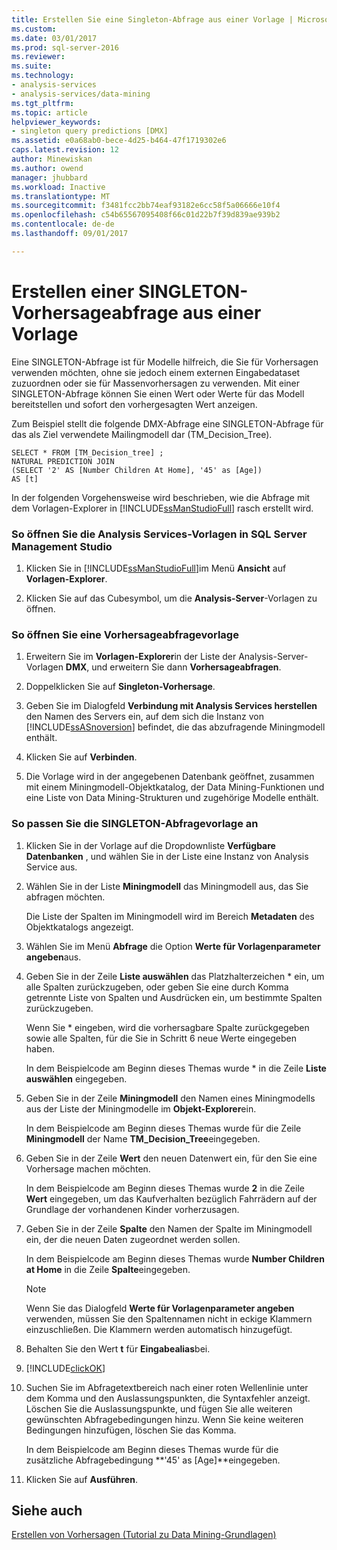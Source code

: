 ```yaml
---
title: Erstellen Sie eine Singleton-Abfrage aus einer Vorlage | Microsoft Docs
ms.custom: 
ms.date: 03/01/2017
ms.prod: sql-server-2016
ms.reviewer: 
ms.suite: 
ms.technology:
- analysis-services
- analysis-services/data-mining
ms.tgt_pltfrm: 
ms.topic: article
helpviewer_keywords:
- singleton query predictions [DMX]
ms.assetid: e0a68ab0-bece-4d25-b464-47f1719302e6
caps.latest.revision: 12
author: Minewiskan
ms.author: owend
manager: jhubbard
ms.workload: Inactive
ms.translationtype: MT
ms.sourcegitcommit: f3481fcc2bb74eaf93182e6cc58f5a06666e10f4
ms.openlocfilehash: c54b65567095408f66c01d22b7f39d839ae939b2
ms.contentlocale: de-de
ms.lasthandoff: 09/01/2017

---
```

# <a name="create-a-singleton-prediction-query-from-a-template"></a>Erstellen einer SINGLETON-Vorhersageabfrage aus einer Vorlage
  Eine SINGLETON-Abfrage ist für Modelle hilfreich, die Sie für Vorhersagen verwenden möchten, ohne sie jedoch einem externen Eingabedataset zuzuordnen oder sie für Massenvorhersagen zu verwenden. Mit einer SINGLETON-Abfrage können Sie einen Wert oder Werte für das Modell bereitstellen und sofort den vorhergesagten Wert anzeigen.  
  
 Zum Beispiel stellt die folgende DMX-Abfrage eine SINGLETON-Abfrage für das als Ziel verwendete Mailingmodell dar (TM_Decision_Tree).  
  
```  
SELECT * FROM [TM_Decision_tree] ;  
NATURAL PREDICTION JOIN  
(SELECT '2' AS [Number Children At Home], '45' as [Age])  
AS [t]  
```  
  
 In der folgenden Vorgehensweise wird beschrieben, wie die Abfrage mit dem Vorlagen-Explorer in [!INCLUDE[ssManStudioFull](../../includes/ssmanstudiofull-md.md)] rasch erstellt wird.  
  
### <a name="to-open-the-analysis-services-templates-in-sql-server-management-studio"></a>So öffnen Sie die Analysis Services-Vorlagen in SQL Server Management Studio  
  
1.  Klicken Sie in [!INCLUDE[ssManStudioFull](../../includes/ssmanstudiofull-md.md)]im Menü **Ansicht** auf **Vorlagen-Explorer**.  
  
2.  Klicken Sie auf das Cubesymbol, um die **Analysis-Server**-Vorlagen zu öffnen.  
  
### <a name="to-open-a-prediction-query-template"></a>So öffnen Sie eine Vorhersageabfragevorlage  
  
1.  Erweitern Sie im **Vorlagen-Explorer**in der Liste der Analysis-Server-Vorlagen **DMX**, und erweitern Sie dann **Vorhersageabfragen**.  
  
2.  Doppelklicken Sie auf **Singleton-Vorhersage**.  
  
3.  Geben Sie im Dialogfeld **Verbindung mit Analysis Services herstellen** den Namen des Servers ein, auf dem sich die Instanz von [!INCLUDE[ssASnoversion](../../includes/ssasnoversion-md.md)] befindet, die das abzufragende Miningmodell enthält.  
  
4.  Klicken Sie auf **Verbinden**.  
  
5.  Die Vorlage wird in der angegebenen Datenbank geöffnet, zusammen mit einem Miningmodell-Objektkatalog, der Data Mining-Funktionen und eine Liste von Data Mining-Strukturen und zugehörige Modelle enthält.  
  
### <a name="to-customize-the-singleton-query-template"></a>So passen Sie die SINGLETON-Abfragevorlage an  
  
1.  Klicken Sie in der Vorlage auf die Dropdownliste **Verfügbare Datenbanken** , und wählen Sie in der Liste eine Instanz von Analysis Service aus.  
  
2.  Wählen Sie in der Liste **Miningmodell** das Miningmodell aus, das Sie abfragen möchten.  
  
     Die Liste der Spalten im Miningmodell wird im Bereich **Metadaten** des Objektkatalogs angezeigt.  
  
3.  Wählen Sie im Menü **Abfrage** die Option **Werte für Vorlagenparameter angeben**aus.  
  
4.  Geben Sie in der Zeile **Liste auswählen** das Platzhalterzeichen * ein, um alle Spalten zurückzugeben, oder geben Sie eine durch Komma getrennte Liste von Spalten und Ausdrücken ein, um bestimmte Spalten zurückzugeben.  
  
     Wenn Sie * eingeben, wird die vorhersagbare Spalte zurückgegeben sowie alle Spalten, für die Sie in Schritt 6 neue Werte eingegeben haben.  
  
     In dem Beispielcode am Beginn dieses Themas wurde * in die Zeile **Liste auswählen** eingegeben.  
  
5.  Geben Sie in der Zeile **Miningmodell** den Namen eines Miningmodells aus der Liste der Miningmodelle im **Objekt-Explorer**ein.  
  
     In dem Beispielcode am Beginn dieses Themas wurde für die Zeile **Miningmodell** der Name **TM_Decision_Tree**eingegeben.  
  
6.  Geben Sie in der Zeile **Wert** den neuen Datenwert ein, für den Sie eine Vorhersage machen möchten.  
  
     In dem Beispielcode am Beginn dieses Themas wurde **2** in die Zeile **Wert** eingegeben, um das Kaufverhalten bezüglich Fahrrädern auf der Grundlage der vorhandenen Kinder vorherzusagen.  
  
7.  Geben Sie in der Zeile **Spalte** den Namen der Spalte im Miningmodell ein, der die neuen Daten zugeordnet werden sollen.  
  
     In dem Beispielcode am Beginn dieses Themas wurde **Number Children at Home** in die Zeile **Spalte**eingegeben.  
  
    > [!NOTE]  
    >  Wenn Sie das Dialogfeld **Werte für Vorlagenparameter angeben** verwenden, müssen Sie den Spaltennamen nicht in eckige Klammern einzuschließen. Die Klammern werden automatisch hinzugefügt.  
  
8.  Behalten Sie den Wert **t** für **Eingabealias**bei.  
  
9. [!INCLUDE[clickOK](../../includes/clickok-md.md)]  
  
10. Suchen Sie im Abfragetextbereich nach einer roten Wellenlinie unter dem Komma und den Auslassungspunkten, die Syntaxfehler anzeigt. Löschen Sie die Auslassungspunkte, und fügen Sie alle weiteren gewünschten Abfragebedingungen hinzu. Wenn Sie keine weiteren Bedingungen hinzufügen, löschen Sie das Komma.  
  
     In dem Beispielcode am Beginn dieses Themas wurde für die zusätzliche Abfragebedingung **'45' as [Age]**eingegeben.  
  
11. Klicken Sie auf **Ausführen**.  
  
## <a name="see-also"></a>Siehe auch  
 [Erstellen von Vorhersagen &#40;Tutorial zu Data Mining-Grundlagen&#41;](http://msdn.microsoft.com/library/a8410ed2-bb98-4d51-a9eb-b239be1201c2)  
  
  


